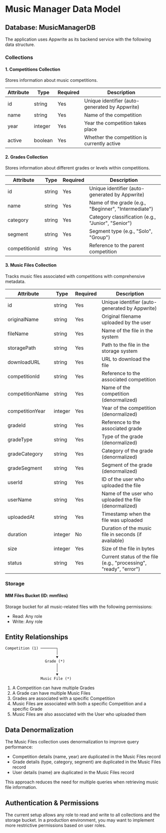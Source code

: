 # Music Manager Data Model

## Database: MusicManagerDB

The application uses Appwrite as its backend service with the following data structure.

### Collections

#### 1. Competitions Collection

Stores information about music competitions.

| Attribute | Type | Required | Description |
|-----------|------|----------|-------------|
| id | string | Yes | Unique identifier (auto-generated by Appwrite) |
| name | string | Yes | Name of the competition |
| year | integer | Yes | Year the competition takes place |
| active | boolean | Yes | Whether the competition is currently active |

#### 2. Grades Collection

Stores information about different grades or levels within competitions.

| Attribute | Type | Required | Description |
|-----------|------|----------|-------------|
| id | string | Yes | Unique identifier (auto-generated by Appwrite) |
| name | string | Yes | Name of the grade (e.g., "Beginner", "Intermediate") |
| category | string | Yes | Category classification (e.g., "Junior", "Senior") |
| segment | string | Yes | Segment type (e.g., "Solo", "Group") |
| competitionId | string | Yes | Reference to the parent competition |

#### 3. Music Files Collection

Tracks music files associated with competitions with comprehensive metadata.

| Attribute | Type | Required | Description |
|-----------|------|----------|-------------|
| id | string | Yes | Unique identifier (auto-generated by Appwrite) |
| originalName | string | Yes | Original filename uploaded by the user |
| fileName | string | Yes | Name of the file in the system |
| storagePath | string | Yes | Path to the file in the storage system |
| downloadURL | string | Yes | URL to download the file |
| competitionId | string | Yes | Reference to the associated competition |
| competitionName | string | Yes | Name of the competition (denormalized) |
| competitionYear | integer | Yes | Year of the competition (denormalized) |
| gradeId | string | Yes | Reference to the associated grade |
| gradeType | string | Yes | Type of the grade (denormalized) |
| gradeCategory | string | Yes | Category of the grade (denormalized) |
| gradeSegment | string | Yes | Segment of the grade (denormalized) |
| userId | string | Yes | ID of the user who uploaded the file |
| userName | string | Yes | Name of the user who uploaded the file (denormalized) |
| uploadedAt | string | Yes | Timestamp when the file was uploaded |
| duration | integer | No | Duration of the music file in seconds (if available) |
| size | integer | Yes | Size of the file in bytes |
| status | string | Yes | Current status of the file (e.g., "processing", "ready", "error") |

### Storage

#### MM Files Bucket (ID: mmfiles)

Storage bucket for all music-related files with the following permissions:
- Read: Any role
- Write: Any role

## Entity Relationships

```
Competition (1) ───────┐
                       │
                       ▼
                  Grade (*)
                       │
                       │
                       ▼
                Music File (*)
```

1. A Competition can have multiple Grades
2. A Grade can have multiple Music Files
3. Grades are associated with a specific Competition
4. Music Files are associated with both a specific Competition and a specific Grade
5. Music Files are also associated with the User who uploaded them

## Data Denormalization

The Music Files collection uses denormalization to improve query performance:
- Competition details (name, year) are duplicated in the Music Files record
- Grade details (type, category, segment) are duplicated in the Music Files record
- User details (name) are duplicated in the Music Files record

This approach reduces the need for multiple queries when retrieving music file information.

## Authentication & Permissions

The current setup allows any role to read and write to all collections and the storage bucket. In a production environment, you may want to implement more restrictive permissions based on user roles.
